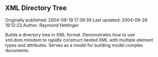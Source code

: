 ## XML Directory Tree

Originally published: 2004-09-19 17:39:39
Last updated: 2004-09-28 19:12:23
Author: Raymond Hettinger

Builds a directory tree in XML format.  Demonstrates how to use xml.dom.minidom to rapidly construct nested XML with multiple element types and attributes.  Serves as a model for building model complex documents.